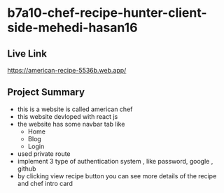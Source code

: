 # b7a10-chef-recipe-hunter-client-side-mehedi-hasan16

## Live Link
https://american-recipe-5536b.web.app/

## Project Summary

* this is a website is called american chef
* this website devloped with react js
* the website has some navbar tab like 
    * Home
    * Blog
    * Login
* used private route
* implement 3 type of authentication system , like password, google , github
* by clicking view recipe button you can see more details of the recipe and chef intro card